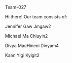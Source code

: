 Team-027

Hi there!
Our team consists of:

Jennifer Gaw     Jmgaw2

Michael Ma       Chiuyin2

Divya MacHineni  Divyam4

Kaan Yigi        Kyigit2
